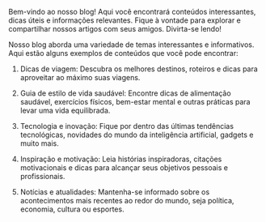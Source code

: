 

Bem-vindo ao nosso blog! Aqui você encontrará conteúdos interessantes, dicas úteis e informações relevantes. Fique à vontade para explorar e compartilhar nossos artigos com seus amigos. Divirta-se lendo!

Nosso blog aborda uma variedade de temas interessantes e informativos. Aqui estão alguns exemplos de conteúdos que você pode encontrar:

1. Dicas de viagem: Descubra os melhores destinos, roteiros e dicas para aproveitar ao máximo suas viagens.

2. Guia de estilo de vida saudável: Encontre dicas de alimentação saudável, exercícios físicos, bem-estar mental e outras práticas para levar uma vida equilibrada.

3. Tecnologia e inovação: Fique por dentro das últimas tendências tecnológicas, novidades do mundo da inteligência artificial, gadgets e muito mais.

4. Inspiração e motivação: Leia histórias inspiradoras, citações motivacionais e dicas para alcançar seus objetivos pessoais e profissionais.

5. Notícias e atualidades: Mantenha-se informado sobre os acontecimentos mais recentes ao redor do mundo, seja política, economia, cultura ou esportes.


